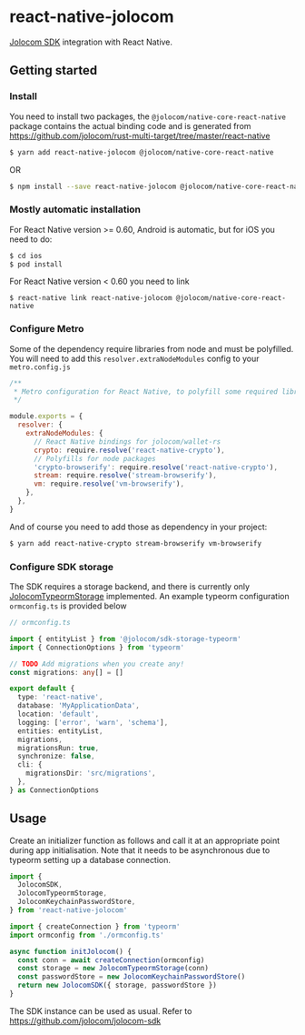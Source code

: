 # react-native-jolocom

[Jolocom SDK](https://github.com/jolocom/jolocom-sdk) integration with React
Native.

## Getting started

### Install

You need to install two packages, the `@jolocom/native-core-react-native`
package contains the actual binding code and is generated from
https://github.com/jolocom/rust-multi-target/tree/master/react-native

```sh
$ yarn add react-native-jolocom @jolocom/native-core-react-native
```

OR

```sh
$ npm install --save react-native-jolocom @jolocom/native-core-react-native
```

### Mostly automatic installation

For React Native version >= 0.60, Android is automatic, but for iOS you need to do:
```sh
$ cd ios
$ pod install
```

For React Native version < 0.60 you need to link
```
$ react-native link react-native-jolocom @jolocom/native-core-react-native
```

### Configure Metro

Some of the dependency require libraries from node and must be polyfilled.
You will need to add this `resolver.extraNodeModules` config to your
`metro.config.js`

```js
/**
 * Metro configuration for React Native, to polyfill some required libraries
 */

module.exports = {
  resolver: {
    extraNodeModules: {
      // React Native bindings for jolocom/wallet-rs
      crypto: require.resolve('react-native-crypto'),
      // Polyfills for node packages
      'crypto-browserify': require.resolve('react-native-crypto'),
      stream: require.resolve('stream-browserify'),
      vm: require.resolve('vm-browserify'),
    },
  },
}
```

And of course you need to add those as dependency in your project:
```sh
$ yarn add react-native-crypto stream-browserify vm-browserify
```

### Configure SDK storage

The SDK requires a storage backend, and there is currently only
[JolocomTypeormStorage](https://github.com/jolocom/sdk-storage-typeorm)
implemented. An example typeorm configuration `ormconfig.ts` is provided below

```ts
// ormconfig.ts

import { entityList } from '@jolocom/sdk-storage-typeorm'
import { ConnectionOptions } from 'typeorm'

// TODO Add migrations when you create any!
const migrations: any[] = []

export default {
  type: 'react-native',
  database: 'MyApplicationData',
  location: 'default',
  logging: ['error', 'warn', 'schema'],
  entities: entityList,
  migrations,
  migrationsRun: true,
  synchronize: false,
  cli: {
    migrationsDir: 'src/migrations',
  },
} as ConnectionOptions
```

## Usage

Create an initializer function as follows and call it at an appropriate point
during app initialisation. Note that it needs to be asynchronous due to typeorm
setting up a database connection.

```ts
import {
  JolocomSDK,
  JolocomTypeormStorage,
  JolocomKeychainPasswordStore,
} from 'react-native-jolocom'

import { createConnection } from 'typeorm'
import ormconfig from './ormconfig.ts'

async function initJolocom() {
  const conn = await createConnection(ormconfig)
  const storage = new JolocomTypeormStorage(conn)
  const passwordStore = new JolocomKeychainPasswordStore()
  return new JolocomSDK({ storage, passwordStore })
}
```

The SDK instance can be used as usual. Refer to
https://github.com/jolocom/jolocom-sdk
